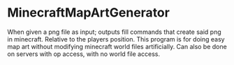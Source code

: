 # MinecraftMapArtGenerator
When given a png file as input; outputs fill commands that create said png in minecraft. Relative to the players position.
This program is for doing easy map art without modifying minecraft world files artificially. Can also be done on servers with op access, with no world file access.
